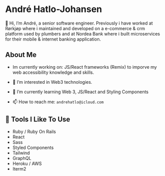 # André Hatlo-Johansen

👋 Hi, I’m André, a senior software engineer. Previously i have worked at Rørkjøp where i maintained and developed on a e-commerce & crm platform used by plumbers and at Nordea Bank where i built microservices for their mobile & internet banking application.

## About Me
- Im currently working on: JS/React frameworks (Remix) to imporve my web accessibility knowledge and skills.

- 👀 I’m interested in Web3 technologies.


- 🌱 I’m currently learning Web 3, JS/React and Styling Components


- 📫 How to reach me: `andrehatlo@icloud.com`


## 🔧  Tools I Like To Use

- Ruby / Ruby On Rails
- React
- Sass
- Styled Components 
- Tailwind
- GraphQL
- Heroku / AWS
- Iterm2


<!---
Andrehatlo/Andrehatlo is a ✨ special ✨ repository because its `README.md` (this file) appears on your GitHub profile.
You can click the Preview link to take a look at your changes.
--->
